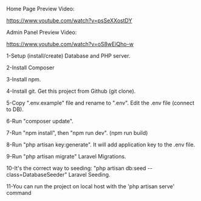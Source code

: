 Home Page Preview Video:

https://www.youtube.com/watch?v=psSeXXostDY

Admin Panel Preview Video:

https://www.youtube.com/watch?v=oS8wEiQho-w

1-Setup (install/create) Database and PHP server.

2-Install Composer

3-Install npm.

4-Install git. Get this project from Github (git clone).

5-Copy ".env.example" file and rename to ".env". Edit the .env file (connect to DB).

6-Run "composer update".

7-Run "npm install", then "npm run dev". (npm run build)

8-Run "php artisan key:generate". It will add application key to the .env file.

9-Run "php artisan migrate" Laravel Migrations.

10-It's the correct way to seeding: "php artisan db:seed --class=DatabaseSeeder" Laravel Seeding.

11-You can run the project on local host with the 'php artisan serve' command

